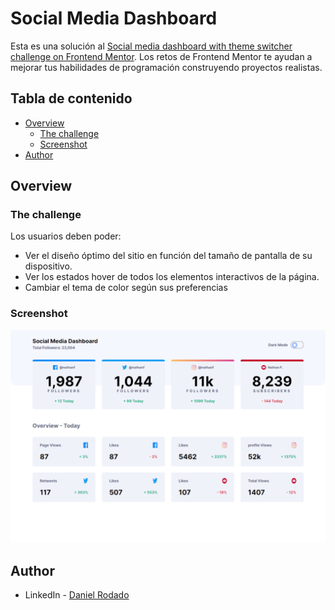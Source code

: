 # Social Media Dashboard

Esta es una solución al [Social media dashboard with theme switcher challenge on Frontend Mentor](https://www.frontendmentor.io/challenges/social-media-dashboard-with-theme-switcher-6oY8ozp_H). Los retos de Frontend Mentor te ayudan a mejorar tus habilidades de programación construyendo proyectos realistas.

## Tabla de contenido

-   [Overview](#overview)
    -   [The challenge](#the-challenge)
    -   [Screenshot](#screenshot)
-   [Author](#author)

## Overview

### The challenge

Los usuarios deben poder:

-   Ver el diseño óptimo del sitio en función del tamaño de pantalla de su dispositivo.
-   Ver los estados hover de todos los elementos interactivos de la página.
-   Cambiar el tema de color según sus preferencias

### Screenshot

![](./public/dessing/Dashboard.png)

## Author

- LinkedIn - [Daniel Rodado](https://www.linkedin.com/in/daniel-rodado-b24432210/)